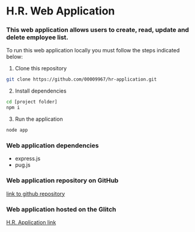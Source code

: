 # H.R. Web Application

### This web application allows users to create, read, update and delete employee list.

To run this web application locally you must follow the steps indicated below:

1. Clone this repository
```bash
git clone https://github.com/00009967/hr-application.git
```


2. Install dependencies 
``` bash
cd [project folder]
npm i
```

3. Run the application
```bash
node app
```

### Web application dependencies
- express.js
- pug.js


### Web application repository on GitHub

[link to github repository](https://github.com/00009967/hr-application.git)

### Web application hosted on the Glitch

[H.R. Application link](https://heavenly-universal-rattlesnake.glitch.me/)



